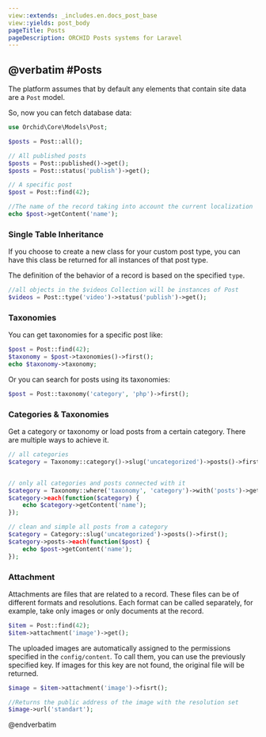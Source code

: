 ```yaml
---
view::extends: _includes.en.docs_post_base
view::yields: post_body
pageTitle: Posts
pageDescription: ORCHID Posts systems for Laravel
---
```

@verbatim
#Posts
----------
The platform assumes that by default any elements that contain site data are a `Post` model.

So, now you can fetch database data:

```php
use Orchid\Core\Models\Post;

$posts = Post::all();
```

```php
// All published posts
$posts = Post::published()->get();
$posts = Post::status('publish')->get();

// A specific post
$post = Post::find(42);

//The name of the record taking into account the current localization
echo $post->getContent('name');

```


### Single Table Inheritance

If you choose to create a new class for your custom post type, you can have this class be returned for all instances of that post type.

The definition of the behavior of a record is based on the specified `type`.
```php
//all objects in the $videos Collection will be instances of Post
$videos = Post::type('video')->status('publish')->get();
```


### Taxonomies

You can get taxonomies for a specific post like:

```php
$post = Post::find(42);
$taxonomy = $post->taxonomies()->first();
echo $taxonomy->taxonomy;
```

Or you can search for posts using its taxonomies:

```php
$post = Post::taxonomy('category', 'php')->first();
```

### Categories & Taxonomies

Get a category or taxonomy or load posts from a certain category. There are multiple ways
to achieve it.


```php
// all categories
$category = Taxonomy::category()->slug('uncategorized')->posts()->first();


// only all categories and posts connected with it
$category = Taxonomy::where('taxonomy', 'category')->with('posts')->get();
$category->each(function($category) {
    echo $category->getContent('name');
});

// clean and simple all posts from a category
$category = Category::slug('uncategorized')->posts()->first();
$category->posts->each(function($post) {
    echo $post->getContent('name');
});
```

### Attachment

Attachments are files that are related to a record.
These files can be of different formats and resolutions.
Each format can be called separately, for example, take only images or only documents at the record.


```php
$item = Post::find(42);
$item->attachment('image')->get();
```

The uploaded images are automatically assigned to the permissions specified in the `config/content`.
To call them, you can use the previously specified key.
If images for this key are not found, the original file will be returned.

```php
$image = $item->attachment('image')->fisrt();

//Returns the public address of the image with the resolution set
$image->url('standart');
```

@endverbatim
